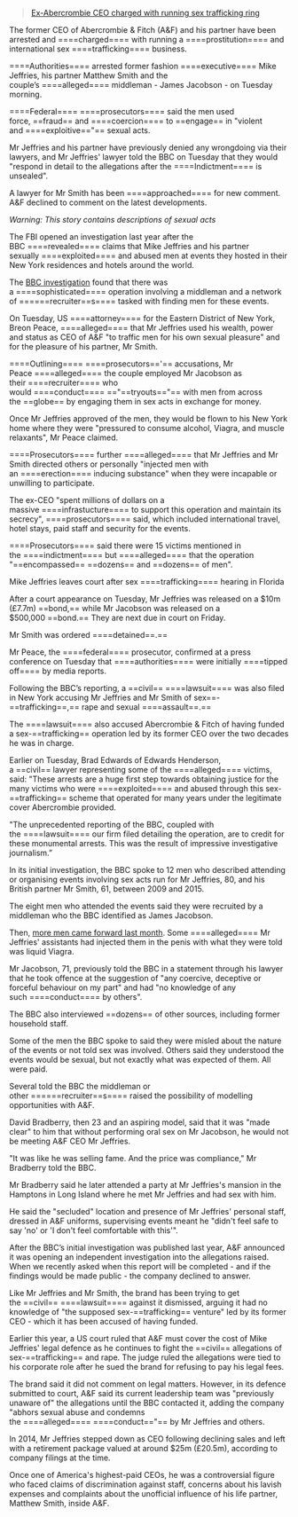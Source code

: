 

> [Ex-Abercrombie CEO charged with running sex trafficking ring](https://www.bbc.com/news/articles/cgj4j05wy31o)



The former CEO of Abercrombie & Fitch (A&F) and his partner have been arrested and ====charged==== with running a ====prostitution==== and international sex ====trafficking==== business.

====Authorities==== arrested former fashion ====executive==== Mike Jeffries, his partner Matthew Smith and the couple’s ====alleged==== middleman - James Jacobson - on Tuesday morning.

====Federal==== ====prosecutors==== said the men used force, ==fraud== and ====coercion==== to ==engage== in "violent and ====exploitive=="== sexual acts.

Mr Jeffries and his partner have previously denied any wrongdoing via their lawyers, and Mr Jeffries' lawyer told the BBC on Tuesday that they would "respond in detail to the allegations after the ====Indictment==== is unsealed".

A lawyer for Mr Smith has been ====approached==== for new comment. A&F declined to comment on the latest developments.

_Warning: This story contains descriptions of sexual acts_

The FBI opened an investigation last year after the BBC ====revealed==== claims that Mike Jeffries and his partner sexually ====exploited==== and abused men at events they hosted in their New York residences and hotels around the world.

The [BBC investigation](https://www.bbc.co.uk/news/articles/cj9l9dlgpmno) found that there was a ====sophisticated==== operation involving a middleman and a network of ======recruiter==s==== tasked with finding men for these events.

On Tuesday, US ====attorney==== for the Eastern District of New York, Breon Peace, ====alleged==== that Mr Jeffries used his wealth, power and status as CEO of A&F "to traffic men for his own sexual pleasure" and for the pleasure of his partner, Mr Smith.

====Outlining==== ====prosecutors=='== accusations, Mr Peace ====alleged==== the couple employed Mr Jacobson as their ====recruiter==== who would ====conduct==== =="==tryouts=="== with men from across the ==globe== by engaging them in sex acts in exchange for money.

Once Mr Jeffries approved of the men, they would be flown to his New York home where they were "pressured to consume alcohol, Viagra, and muscle relaxants", Mr Peace claimed.

====Prosecutors==== further ====alleged==== that Mr Jeffries and Mr Smith directed others or personally "injected men with an ====erection==== inducing substance" when they were incapable or unwilling to participate.

The ex-CEO "spent millions of dollars on a massive ====infrastucture==== to support this operation and maintain its secrecy", ====prosecutors==== said, which included international travel, hotel stays, paid staff and security for the events.

====Prosecutors==== said there were 15 victims mentioned in the ====indictment==== but ====alleged==== that the operation "==encompassed== ==dozens== and ==dozens== of men".


Mike Jeffries leaves court after sex ====trafficking==== hearing in Florida

After a court appearance on Tuesday, Mr Jeffries was released on a $10m (£7.7m) ==bond,== while Mr Jacobson was released on a $500,000 ==bond.== They are next due in court on Friday.

Mr Smith was ordered ====detained==.==

Mr Peace, the ====federal==== prosecutor, confirmed at a press conference on Tuesday that ====authorities==== were initially ====tipped off==== by media reports.

Following the BBC’s reporting, a ==civil== ====lawsuit==== was also filed in New York accusing Mr Jeffries and Mr Smith of sex==-==trafficking==,== rape and sexual ====assault==.==

The ====lawsuit==== also accused Abercrombie & Fitch of having funded a sex-==trafficking== operation led by its former CEO over the two decades he was in charge.

Earlier on Tuesday, Brad Edwards of Edwards Henderson, a ==civil== lawyer representing some of the ====alleged==== victims, said: "These arrests are a huge first step towards obtaining justice for the many victims who were ====exploited==== and abused through this sex-==trafficking== scheme that operated for many years under the legitimate cover Abercrombie provided.

"The unprecedented reporting of the BBC, coupled with the ====lawsuit==== our firm filed detailing the operation, are to credit for these monumental arrests. This was the result of impressive investigative journalism.”

In its initial investigation, the BBC spoke to 12 men who described attending or organising events involving sex acts run for Mr Jeffries, 80, and his British partner Mr Smith, 61, between 2009 and 2015.

The eight men who attended the events said they were recruited by a middleman who the BBC identified as James Jacobson.

Then, [more men came forward last month](https://www.bbc.co.uk/news/articles/cj9l9dlgpmno). Some ====alleged==== Mr Jeffries' assistants had injected them in the penis with what they were told was liquid Viagra.

Mr Jacobson, 71, previously told the BBC in a statement through his lawyer that he took offence at the suggestion of "any coercive, deceptive or forceful behaviour on my part" and had "no knowledge of any such ====conduct==== by others".

The BBC also interviewed ==dozens== of other sources, including former household staff.

Some of the men the BBC spoke to said they were misled about the nature of the events or not told sex was involved. Others said they understood the events would be sexual, but not exactly what was expected of them. All were paid.

Several told the BBC the middleman or other ======recruiter==s==== raised the possibility of modelling opportunities with A&F.

David Bradberry, then 23 and an aspiring model, said that it was "made clear" to him that without performing oral sex on Mr Jacobson, he would not be meeting A&F CEO Mr Jeffries.

"It was like he was selling fame. And the price was compliance," Mr Bradberry told the BBC.

Mr Bradberry said he later attended a party at Mr Jeffries's mansion in the Hamptons in Long Island where he met Mr Jeffries and had sex with him.

He said the "secluded" location and presence of Mr Jeffries' personal staff, dressed in A&F uniforms, supervising events meant he "didn't feel safe to say 'no' or 'I don't feel comfortable with this'".

After the BBC’s initial investigation was published last year, A&F announced it was opening an independent investigation into the allegations raised. When we recently asked when this report will be completed - and if the findings would be made public - the company declined to answer.

Like Mr Jeffries and Mr Smith, the brand has been trying to get the ==civil== ====lawsuit==== against it dismissed, arguing it had no knowledge of "the supposed sex-==trafficking== venture" led by its former CEO - which it has been accused of having funded.

Earlier this year, a US court ruled that A&F must cover the cost of Mike Jeffries' legal defence as he continues to fight the ==civil== allegations of sex-==trafficking== and rape. The judge ruled the allegations were tied to his corporate role after he sued the brand for refusing to pay his legal fees.

The brand said it did not comment on legal matters. However, in its defence submitted to court, A&F said its current leadership team was "previously unaware of" the allegations until the BBC contacted it, adding the company "abhors sexual abuse and condemns the ====alleged==== ====conduct=="== by Mr Jeffries and others.

In 2014, Mr Jeffries stepped down as CEO following declining sales and left with a retirement package valued at around $25m (£20.5m), according to company filings at the time.

Once one of America's highest-paid CEOs, he was a controversial figure who faced claims of discrimination against staff, concerns about his lavish expenses and complaints about the unofficial influence of his life partner, Matthew Smith, inside A&F.